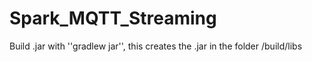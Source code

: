 # Spark_MQTT_Streaming

Build .jar with ''gradlew jar'', this creates the .jar in the folder /build/libs
